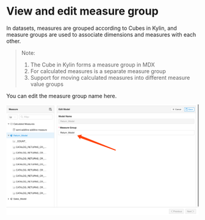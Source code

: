 # View and edit measure group


In datasets, measures are grouped according to Cubes in Kylin, and measure groups are used to associate dimensions and measures with each other.

> Note:
> 1. The Cube in Kylin forms a measure group in MDX
> 2. For calculated measures is a separate measure group
> 3. Support for moving calculated measures into different measure value groups

You can edit the measure group name here.

<img src="images/measures/measure_group_en.png" alt="edit measure group name" style="zoom:50%;" />

